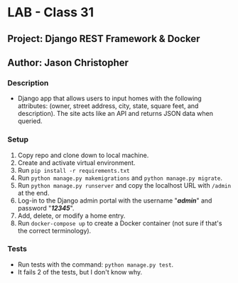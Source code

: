 # LAB - Class 31

## Project: Django REST Framework & Docker

## Author: Jason Christopher

### Description

* Django app that allows users to input homes with the following attributes: (owner, street address, city, state, square feet, and description). The site acts like an API and returns JSON data when queried.

### Setup

1. Copy repo and clone down to local machine.
2. Create and activate virtual environment.
3. Run `pip install -r requirements.txt`
4. Run `python manage.py makemigrations` and `python manage.py migrate`.
5. Run `python manage.py runserver` and copy the localhost URL with `/admin` at the end.
6. Log-in to the Django admin portal with the username "***admin***" and password "***12345***".
7. Add, delete, or modify a home entry.
8. Run `docker-compose up` to create a Docker container (not sure if that's the correct terminology).

### Tests

* Run tests with the command: `python manage.py test`.
* It fails 2 of the tests, but I don't know why.
